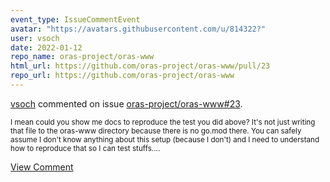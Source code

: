 ```yaml
---
event_type: IssueCommentEvent
avatar: "https://avatars.githubusercontent.com/u/814322?"
user: vsoch
date: 2022-01-12
repo_name: oras-project/oras-www
html_url: https://github.com/oras-project/oras-www/pull/23
repo_url: https://github.com/oras-project/oras-www
---
```


<a href='https://github.com/vsoch' target='_blank'>vsoch</a> commented on issue <a href='https://github.com/oras-project/oras-www/pull/23' target='_blank'>oras-project/oras-www#23</a>.

<small>I mean could you show me docs to reproduce the test you did above? It's not just writing that file to the oras-www directory because there is no go.mod there. You can safely assume I don't know anything about this setup (because I don't) and I need to understand how to reproduce that so I can test stuffs....</small>

<a href='https://github.com/oras-project/oras-www/pull/23' target='_blank'>View Comment</a>